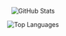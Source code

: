 <div align="center">

![GitHub Stats](https://github-readme-stats.vercel.app/api?username=Gocho1234&count_private=true&show_icons=true&theme=dark&hide=stars,issues)

![Top Languages](https://github-readme-stats.vercel.app/api/top-langs/?username=Gocho1234&count_private=true&langs_count=10&layout=compact&theme=dark&hide=Jupyter%20Notebook)

</div>

